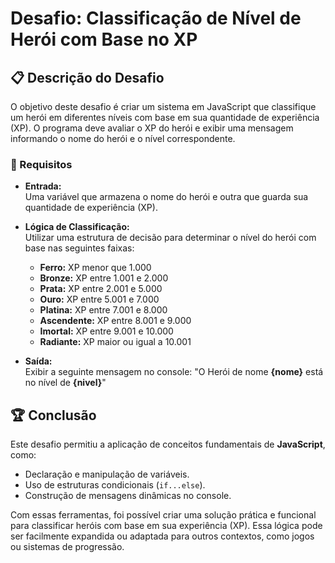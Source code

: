 # Desafio: Classificação de Nível de Herói com Base no XP

## 📋 Descrição do Desafio

O objetivo deste desafio é criar um sistema em JavaScript que classifique um herói em diferentes níveis com base em sua quantidade de experiência (XP). O programa deve avaliar o XP do herói e exibir uma mensagem informando o nome do herói e o nível correspondente.

### 🎯 Requisitos

- **Entrada:**  
  Uma variável que armazena o nome do herói e outra que guarda sua quantidade de experiência (XP).

- **Lógica de Classificação:**  
  Utilizar uma estrutura de decisão para determinar o nível do herói com base nas seguintes faixas:
  - **Ferro:** XP menor que 1.000
  - **Bronze:** XP entre 1.001 e 2.000
  - **Prata:** XP entre 2.001 e 5.000
  - **Ouro:** XP entre 5.001 e 7.000
  - **Platina:** XP entre 7.001 e 8.000
  - **Ascendente:** XP entre 8.001 e 9.000
  - **Imortal:** XP entre 9.001 e 10.000
  - **Radiante:** XP maior ou igual a 10.001

- **Saída:**  
  Exibir a seguinte mensagem no console:
  "O Herói de nome **{nome}** está no nível de **{nivel}**"  

## 🏆 Conclusão

Este desafio permitiu a aplicação de conceitos fundamentais de **JavaScript**, como:

- Declaração e manipulação de variáveis.
- Uso de estruturas condicionais (`if...else`).
- Construção de mensagens dinâmicas no console.

Com essas ferramentas, foi possível criar uma solução prática e funcional para classificar heróis com base em sua experiência (XP). Essa lógica pode ser facilmente expandida ou adaptada para outros contextos, como jogos ou sistemas de progressão.
